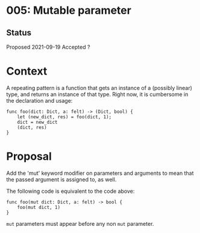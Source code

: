 # 005: Mutable parameter

## Status

Proposed 2021-09-19
Accepted ?

# Context

A repeating pattern is a function that gets an instance of a (possibly linear) type, and returns
an instance of that type.
Right now, it is cumbersome in the declaration and usage:
```
func foo(dict: Dict, a: felt) -> (Dict, bool) {
    let (new_dict, res) = foo(dict, 1);
    dict = new_dict
    (dict, res)
}
```

# Proposal
Add the 'mut' keyword modifier on parameters and arguments to mean that the passed argument is
assigned to, as well.

The following code is equivalent to the code above:
```
func foo(mut dict: Dict, a: felt) -> bool {
    foo(mut dict, 1)
}
```

`mut` parameters must appear before any non `mut` parameter.
